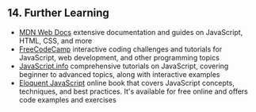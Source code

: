 ## 14. Further Learning
- [MDN Web Docs](https://developer.mozilla.org/) extensive documentation and guides on JavaScript, HTML, CSS, and more
- [FreeCodeCamp](https://www.freecodecamp.org/) interactive coding challenges and tutorials for JavaScript, web development, and other programming topics
- [JavaScript.info](https://javascript.info/) comprehensive tutorials on JavaScript, covering beginner to advanced topics, along with interactive examples
- [Eloquent JavaScript](https://eloquentjavascript.net/) online book that covers JavaScript concepts, techniques, and best practices. It's available for free online and offers code examples and exercises






